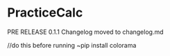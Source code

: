 # PracticeCalc
PRE RELEASE 0.1.1
Changelog moved to changelog.md

//do this before running
~pip install colorama

